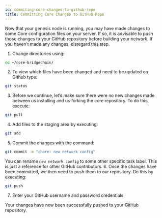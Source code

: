 ```yaml
---
id: commiting-core-changes-to-github-repo
title: Committing Core Changes to GitHub Repo
---
```


Now that your genesis node is running, you may have made changes to some Core configuration files on your server. If so, it is advisable to push those changes to your GitHub repository before building your network. If you haven't made any changes, disregard this step. 

1. Change directories using:

```sh
cd ~/core-bridgechain/
```

2. To view which files have been changed and need to be updated on Github type:

```sh
git status
```

3. Before we continue, let’s make sure there were no new changes made between us installing and us forking the core repository. To do this, execute:

```sh
git pull
```
4. Add files to the staging area by executing:

```sh
git add
```
5. Commit the changes with the command:

```sh
git commit -m "chore: new network config"
```

You can rename `new network config` to some other specific task label. This is just a reference for other GitHub contributors.
6. Once the changes have been committed, we then need to push them to our repository. Do this by executing:

```sh
git push
```

7. Enter your GitHub username and password credentials.

Your changes have now been successfully pushed to your GitHub repository.
